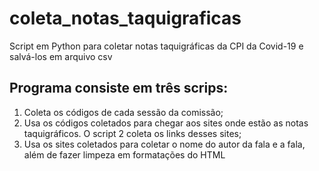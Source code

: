 # coleta_notas_taquigraficas
Script em Python para coletar notas taquigráficas da CPI da Covid-19 e salvá-los em arquivo csv

## Programa consiste em três scrips:
1. Coleta os códigos de cada sessão da comissão;
2. Usa os códigos coletados para chegar aos sites onde estão as notas taquigráficos. O script 2 coleta os links desses sites;
3. Usa os sites coletados para coletar o nome do autor da fala e a fala, além de fazer limpeza em formatações do HTML
